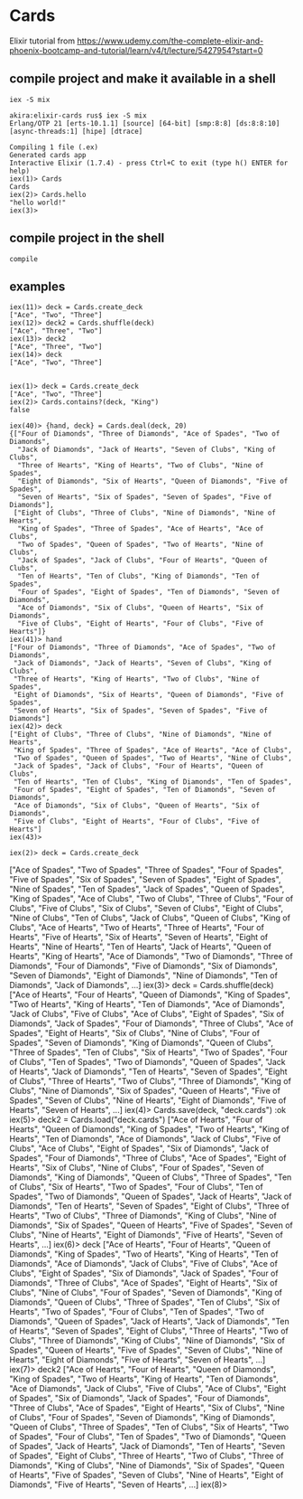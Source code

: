 # Cards

Elixir tutorial from <https://www.udemy.com/the-complete-elixir-and-phoenix-bootcamp-and-tutorial/learn/v4/t/lecture/5427954?start=0>

## compile project and make it available in a shell
`iex -S mix`

    akira:elixir-cards rus$ iex -S mix
    Erlang/OTP 21 [erts-10.1.1] [source] [64-bit] [smp:8:8] [ds:8:8:10] [async-threads:1] [hipe] [dtrace]

    Compiling 1 file (.ex)
    Generated cards app
    Interactive Elixir (1.7.4) - press Ctrl+C to exit (type h() ENTER for help)
    iex(1)> Cards
    Cards
    iex(2)> Cards.hello
    "hello world!"
    iex(3)>

## compile project in the shell
`compile`

## examples
    iex(11)> deck = Cards.create_deck
    ["Ace", "Two", "Three"]
    iex(12)> deck2 = Cards.shuffle(deck)
    ["Ace", "Three", "Two"]
    iex(13)> deck2
    ["Ace", "Three", "Two"]
    iex(14)> deck
    ["Ace", "Two", "Three"]


    iex(1)> deck = Cards.create_deck
    ["Ace", "Two", "Three"]
    iex(2)> Cards.contains?(deck, "King")
    false

    iex(40)> {hand, deck} = Cards.deal(deck, 20)
    {["Four of Diamonds", "Three of Diamonds", "Ace of Spades", "Two of Diamonds",
      "Jack of Diamonds", "Jack of Hearts", "Seven of Clubs", "King of Clubs",
      "Three of Hearts", "King of Hearts", "Two of Clubs", "Nine of Spades",
      "Eight of Diamonds", "Six of Hearts", "Queen of Diamonds", "Five of Spades",
      "Seven of Hearts", "Six of Spades", "Seven of Spades", "Five of Diamonds"],
     ["Eight of Clubs", "Three of Clubs", "Nine of Diamonds", "Nine of Hearts",
      "King of Spades", "Three of Spades", "Ace of Hearts", "Ace of Clubs",
      "Two of Spades", "Queen of Spades", "Two of Hearts", "Nine of Clubs",
      "Jack of Spades", "Jack of Clubs", "Four of Hearts", "Queen of Clubs",
      "Ten of Hearts", "Ten of Clubs", "King of Diamonds", "Ten of Spades",
      "Four of Spades", "Eight of Spades", "Ten of Diamonds", "Seven of Diamonds",
      "Ace of Diamonds", "Six of Clubs", "Queen of Hearts", "Six of Diamonds",
      "Five of Clubs", "Eight of Hearts", "Four of Clubs", "Five of Hearts"]}
    iex(41)> hand
    ["Four of Diamonds", "Three of Diamonds", "Ace of Spades", "Two of Diamonds",
     "Jack of Diamonds", "Jack of Hearts", "Seven of Clubs", "King of Clubs",
     "Three of Hearts", "King of Hearts", "Two of Clubs", "Nine of Spades",
     "Eight of Diamonds", "Six of Hearts", "Queen of Diamonds", "Five of Spades",
     "Seven of Hearts", "Six of Spades", "Seven of Spades", "Five of Diamonds"]
    iex(42)> deck
    ["Eight of Clubs", "Three of Clubs", "Nine of Diamonds", "Nine of Hearts",
     "King of Spades", "Three of Spades", "Ace of Hearts", "Ace of Clubs",
     "Two of Spades", "Queen of Spades", "Two of Hearts", "Nine of Clubs",
     "Jack of Spades", "Jack of Clubs", "Four of Hearts", "Queen of Clubs",
     "Ten of Hearts", "Ten of Clubs", "King of Diamonds", "Ten of Spades",
     "Four of Spades", "Eight of Spades", "Ten of Diamonds", "Seven of Diamonds",
     "Ace of Diamonds", "Six of Clubs", "Queen of Hearts", "Six of Diamonds",
     "Five of Clubs", "Eight of Hearts", "Four of Clubs", "Five of Hearts"]
    iex(43)>

    iex(2)> deck = Cards.create_deck
["Ace of Spades", "Two of Spades", "Three of Spades", "Four of Spades",
 "Five of Spades", "Six of Spades", "Seven of Spades", "Eight of Spades",
 "Nine of Spades", "Ten of Spades", "Jack of Spades", "Queen of Spades",
 "King of Spades", "Ace of Clubs", "Two of Clubs", "Three of Clubs",
 "Four of Clubs", "Five of Clubs", "Six of Clubs", "Seven of Clubs",
 "Eight of Clubs", "Nine of Clubs", "Ten of Clubs", "Jack of Clubs",
 "Queen of Clubs", "King of Clubs", "Ace of Hearts", "Two of Hearts",
 "Three of Hearts", "Four of Hearts", "Five of Hearts", "Six of Hearts",
 "Seven of Hearts", "Eight of Hearts", "Nine of Hearts", "Ten of Hearts",
 "Jack of Hearts", "Queen of Hearts", "King of Hearts", "Ace of Diamonds",
 "Two of Diamonds", "Three of Diamonds", "Four of Diamonds", "Five of Diamonds",
 "Six of Diamonds", "Seven of Diamonds", "Eight of Diamonds",
 "Nine of Diamonds", "Ten of Diamonds", "Jack of Diamonds", ...]
iex(3)> deck = Cards.shuffle(deck)
["Ace of Hearts", "Four of Hearts", "Queen of Diamonds", "King of Spades",
 "Two of Hearts", "King of Hearts", "Ten of Diamonds", "Ace of Diamonds",
 "Jack of Clubs", "Five of Clubs", "Ace of Clubs", "Eight of Spades",
 "Six of Diamonds", "Jack of Spades", "Four of Diamonds", "Three of Clubs",
 "Ace of Spades", "Eight of Hearts", "Six of Clubs", "Nine of Clubs",
 "Four of Spades", "Seven of Diamonds", "King of Diamonds", "Queen of Clubs",
 "Three of Spades", "Ten of Clubs", "Six of Hearts", "Two of Spades",
 "Four of Clubs", "Ten of Spades", "Two of Diamonds", "Queen of Spades",
 "Jack of Hearts", "Jack of Diamonds", "Ten of Hearts", "Seven of Spades",
 "Eight of Clubs", "Three of Hearts", "Two of Clubs", "Three of Diamonds",
 "King of Clubs", "Nine of Diamonds", "Six of Spades", "Queen of Hearts",
 "Five of Spades", "Seven of Clubs", "Nine of Hearts", "Eight of Diamonds",
 "Five of Hearts", "Seven of Hearts", ...]
iex(4)> Cards.save(deck, "deck.cards")
:ok
iex(5)> deck2 = Cards.load("deck.cards")
["Ace of Hearts", "Four of Hearts", "Queen of Diamonds", "King of Spades",
 "Two of Hearts", "King of Hearts", "Ten of Diamonds", "Ace of Diamonds",
 "Jack of Clubs", "Five of Clubs", "Ace of Clubs", "Eight of Spades",
 "Six of Diamonds", "Jack of Spades", "Four of Diamonds", "Three of Clubs",
 "Ace of Spades", "Eight of Hearts", "Six of Clubs", "Nine of Clubs",
 "Four of Spades", "Seven of Diamonds", "King of Diamonds", "Queen of Clubs",
 "Three of Spades", "Ten of Clubs", "Six of Hearts", "Two of Spades",
 "Four of Clubs", "Ten of Spades", "Two of Diamonds", "Queen of Spades",
 "Jack of Hearts", "Jack of Diamonds", "Ten of Hearts", "Seven of Spades",
 "Eight of Clubs", "Three of Hearts", "Two of Clubs", "Three of Diamonds",
 "King of Clubs", "Nine of Diamonds", "Six of Spades", "Queen of Hearts",
 "Five of Spades", "Seven of Clubs", "Nine of Hearts", "Eight of Diamonds",
 "Five of Hearts", "Seven of Hearts", ...]
iex(6)> deck
["Ace of Hearts", "Four of Hearts", "Queen of Diamonds", "King of Spades",
 "Two of Hearts", "King of Hearts", "Ten of Diamonds", "Ace of Diamonds",
 "Jack of Clubs", "Five of Clubs", "Ace of Clubs", "Eight of Spades",
 "Six of Diamonds", "Jack of Spades", "Four of Diamonds", "Three of Clubs",
 "Ace of Spades", "Eight of Hearts", "Six of Clubs", "Nine of Clubs",
 "Four of Spades", "Seven of Diamonds", "King of Diamonds", "Queen of Clubs",
 "Three of Spades", "Ten of Clubs", "Six of Hearts", "Two of Spades",
 "Four of Clubs", "Ten of Spades", "Two of Diamonds", "Queen of Spades",
 "Jack of Hearts", "Jack of Diamonds", "Ten of Hearts", "Seven of Spades",
 "Eight of Clubs", "Three of Hearts", "Two of Clubs", "Three of Diamonds",
 "King of Clubs", "Nine of Diamonds", "Six of Spades", "Queen of Hearts",
 "Five of Spades", "Seven of Clubs", "Nine of Hearts", "Eight of Diamonds",
 "Five of Hearts", "Seven of Hearts", ...]
iex(7)> deck2
["Ace of Hearts", "Four of Hearts", "Queen of Diamonds", "King of Spades",
 "Two of Hearts", "King of Hearts", "Ten of Diamonds", "Ace of Diamonds",
 "Jack of Clubs", "Five of Clubs", "Ace of Clubs", "Eight of Spades",
 "Six of Diamonds", "Jack of Spades", "Four of Diamonds", "Three of Clubs",
 "Ace of Spades", "Eight of Hearts", "Six of Clubs", "Nine of Clubs",
 "Four of Spades", "Seven of Diamonds", "King of Diamonds", "Queen of Clubs",
 "Three of Spades", "Ten of Clubs", "Six of Hearts", "Two of Spades",
 "Four of Clubs", "Ten of Spades", "Two of Diamonds", "Queen of Spades",
 "Jack of Hearts", "Jack of Diamonds", "Ten of Hearts", "Seven of Spades",
 "Eight of Clubs", "Three of Hearts", "Two of Clubs", "Three of Diamonds",
 "King of Clubs", "Nine of Diamonds", "Six of Spades", "Queen of Hearts",
 "Five of Spades", "Seven of Clubs", "Nine of Hearts", "Eight of Diamonds",
 "Five of Hearts", "Seven of Hearts", ...]
iex(8)>
